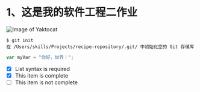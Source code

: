 # 1、这是我的软件工程二作业
![Image of Yaktocat](https://octodex.github.com/images/yaktocat.png)
```
$ git init
在 /Users/skills/Projects/recipe-repository/.git/ 中初始化空的 Git 存储库
```
``` javascript
var myVar = "你好，世界！";
```
- [x] List syntax is required
- [x] This item is complete
- [ ] This item is not complete
